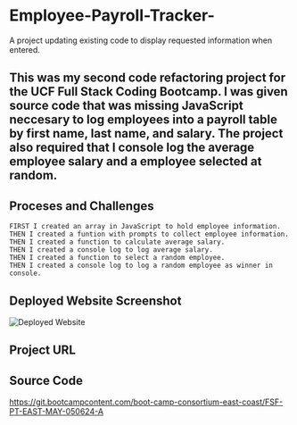 # Employee-Payroll-Tracker-
A project updating existing code to display requested information when entered.


## This was my second code refactoring project for the UCF Full Stack Coding Bootcamp. I was given source code that was missing JavaScript neccesary to log employees into a payroll table by first name, last name, and salary. The project also required that I console log the average employee salary and a employee selected at random.

## Proceses and Challenges 

```
FIRST I created an array in JavaScript to hold employee information.
THEN I created a funtion with prompts to collect employee information.
THEN I created a function to calculate average salary.
THEN I created a console log to log average salary.
THEN I created a function to select a random employee.
THEN I created a console log to log a random employee as winner in console.
```
## Deployed Website Screenshot
![Deployed Website](assets/images/Screenshot-Horiseon.png)

## Project URL


## Source Code 
https://git.bootcampcontent.com/boot-camp-consortium-east-coast/FSF-PT-EAST-MAY-050624-A